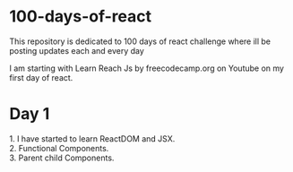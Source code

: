 # 100-days-of-react
This repository is dedicated to 100 days of react challenge where ill be posting updates each and every day

I am starting with Learn Reach Js by freecodecamp.org on Youtube on my first day of react.


<h1>Day 1</h1>
1. I have started to learn ReactDOM and JSX.<br>
2. Functional Components.<br>
3. Parent child Components.<br>
